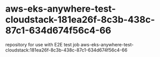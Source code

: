 # aws-eks-anywhere-test-cloudstack-181ea26f-8c3b-438c-87c1-634d674f56c4-66
repository for use with E2E test job aws-eks-anywhere-test-cloudstack:181ea26f-8c3b-438c-87c1-634d674f56c4-66
